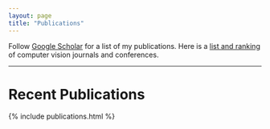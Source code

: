 ```yaml
---
layout: page
title: "Publications"
---
```


Follow [Google Scholar](https://scholar.google.at/citations?user=M6NgjwkAAAAJ) for a list of my publications. Here is a [list and ranking](https://scholar.google.com/citations?view_op=top_venues&amp;hl=en&amp;vq=eng_computervisionpatternrecognition) of computer vision journals and conferences.

***
# Recent Publications
{% include publications.html %}
